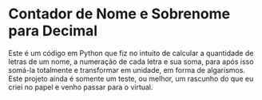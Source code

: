 # Contador de Nome e Sobrenome para Decimal
Este é um código em Python que fiz no intuito de calcular a quantidade de letras de um nome, a numeração de cada letra e sua soma, para após isso somá-la totalmente e transformar em unidade, em forma de algarismos. Este projeto ainda é somente um teste, ou melhor, um rascunho do que eu criei no papel e venho passar para o virtual.

